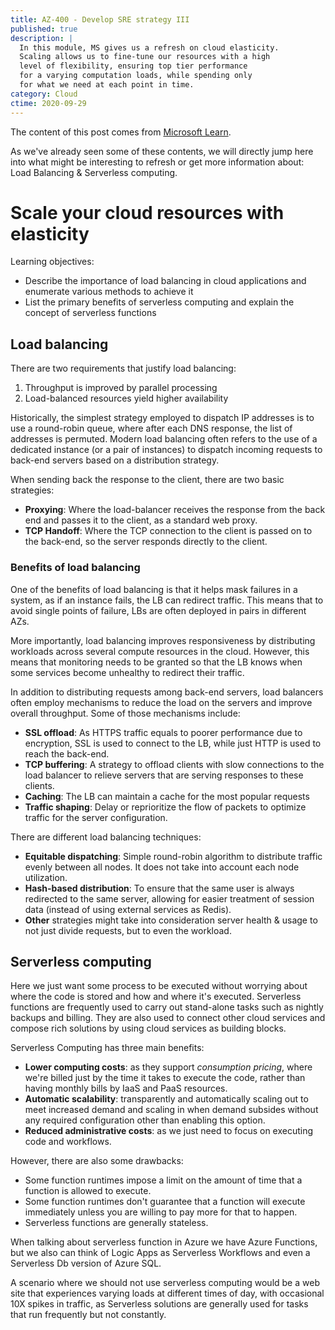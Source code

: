 ```yaml
---
title: AZ-400 - Develop SRE strategy III
published: true
description: |
  In this module, MS gives us a refresh on cloud elasticity.
  Scaling allows us to fine-tune our resources with a high
  level of flexibility, ensuring top tier performance
  for a varying computation loads, while spending only
  for what we need at each point in time.
category: Cloud
ctime: 2020-09-29
---
```


The content of this post comes from [Microsoft Learn](https://docs.microsoft.com/en-us/learn/modules/cmu-cloud-elasticity/).

As we've already seen some of these contents, we will directly jump here into what might be interesting to refresh or get more information about: Load Balancing & Serverless computing.

# Scale your cloud resources with elasticity

Learning objectives:
* Describe the importance of load balancing in cloud applications and enumerate various methods to achieve it
* List the primary benefits of serverless computing and explain the concept of serverless functions

## Load balancing

There are two requirements that justify load balancing:
1. Throughput is improved by parallel processing
2. Load-balanced resources yield higher availability

Historically, the simplest strategy employed to dispatch IP addresses is to use a round-robin queue, where after each DNS response, the list of addresses is permuted. Modern load balancing often refers to the use of a dedicated instance (or a pair of instances) to dispatch incoming requests to back-end servers based on a  distribution strategy.

When sending back the response to the client, there are two basic strategies:
* **Proxying**: Where the load-balancer receives the response from the back end and passes it to the client, as a standard web proxy.
* **TCP Handoff**: Where the TCP connection to the client is passed on to the back-end, so the server responds directly to the client.

### Benefits of load balancing

One of the benefits of load balancing is that it helps mask failures in a system, as if an instance fails, the LB can redirect traffic. This means that to avoid single points of failure, LBs are often deployed in pairs in different AZs.

More importantly, load balancing improves responsiveness by distributing workloads across several compute resources in the cloud. However, this means that monitoring needs to be granted so that the LB knows when some services become unhealthy to redirect their traffic.

In addition to distributing requests among back-end servers, load balancers often employ mechanisms to reduce the load on the servers and improve overall throughput. Some of those mechanisms include:
* **SSL offload**: As HTTPS traffic equals to poorer performance due to encryption, SSL is used to connect to the LB, while just HTTP is used to reach the back-end.
* **TCP buffering**: A strategy to offload clients with slow connections to the load balancer to relieve servers that are serving responses to these clients.
* **Caching**: The LB can maintain a cache for the most popular requests
* **Traffic shaping**: Delay or reprioritize the flow of packets to optimize traffic for the server configuration.

There are different load balancing techniques:

* **Equitable dispatching**: Simple round-robin algorithm to distribute traffic evenly between all nodes. It does not take into account each node utilization.
* **Hash-based distribution**: To ensure that the same user is always redirected to the same server, allowing for easier treatment of session data (instead of using external services as Redis).
* **Other** strategies might take into consideration server health & usage to not just divide requests, but to even the workload.


## Serverless computing

Here we just want some process to be executed without worrying about where the code is stored and how and where it's executed. Serverless functions are frequently used to carry out stand-alone tasks such as nightly backups and billing. They are also used to connect other cloud services and compose rich solutions by using cloud services as building blocks.

Serverless Computing has three main benefits:

* **Lower computing costs**: as they support *consumption pricing*, where we're billed just by the time it takes to execute the code, rather than having monthly bills by IaaS and PaaS resources.
* **Automatic scalability**: transparently and automatically scaling out to meet increased demand and scaling in when demand subsides without any required configuration other than enabling this option.
* **Reduced administrative costs**: as we just need to focus on executing code and workflows.

However, there are also some drawbacks:

* Some function runtimes impose a limit on the amount of time that a function is allowed to execute.
* Some function runtimes don't guarantee that a function will execute immediately unless you are willing to pay more for that to happen.
* Serverless functions are generally stateless.

When talking about serverless function in Azure we have Azure Functions, but we also can think of Logic Apps as Serverless Workflows and even a Serverless Db version of Azure SQL.

A scenario where we should not use serverless computing would be a web site that experiences varying loads at different times of day, with occasional 10X spikes in traffic, as Serverless solutions are generally used for tasks that run frequently but not constantly.
